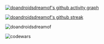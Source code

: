 
<p align="left">
</p>

[![doandroidsdreamof's github activity graph](https://activity-graph.herokuapp.com/graph?username=doandroidsdreamof&custom_title=This%20is%20a%20doandroidsdreamof%20contribution%20graph&hide_border=true&theme=react-dark)](https://github.com/ashutosh00710/github-readme-activity-graph)

[![doandroidsdreamof's github streak](https://github-readme-streak-stats.herokuapp.com/?user=doandroidsdreamof&theme=blue-green)](https://github.com/doandroidsdreamof/github-readme-streak-stats)

<p><img align="center" src="https://github-readme-stats.vercel.app/api/top-langs?username=doandroidsdreamof&show_icons=true&locale=en&layout=compact" alt="doandroidsdreamof" /></p>

<p><img align="center" src="https://www.codewars.com/users/doandroidsdreamof/badges/large" alt="codewars" /></p>


